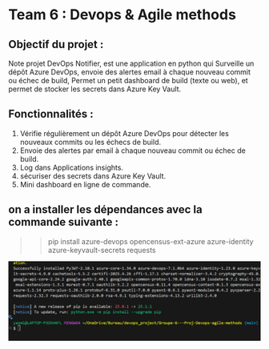 # Team 6 : Devops & Agile methods

## Objectif du projet :

Note projet DevOps Notifier, est une application en python qui Surveille un dépôt Azure DevOps, envoie des alertes email à chaque nouveau commit ou échec de build, Permet un petit dashboard de build (texte ou web), et permet de stocker les secrets dans Azure Key Vault.

## Fonctionnalités : 

1. Vérifie régulièrement un dépôt Azure DevOps pour détecter les nouveaux commits ou les échecs de build.
2. Envoie des alertes par email à chaque nouveau commit ou échec de build.
3. Log dans Applications insights.
4. sécuriser des secrets dans Azure Key Vault.
5. Mini dashboard en ligne de commande.

## on a installer les dépendances avec la commande suivante : 

>> pip install azure-devops opencensus-ext-azure azure-identity azure-keyvault-secrets requests

![alt text](image.png)